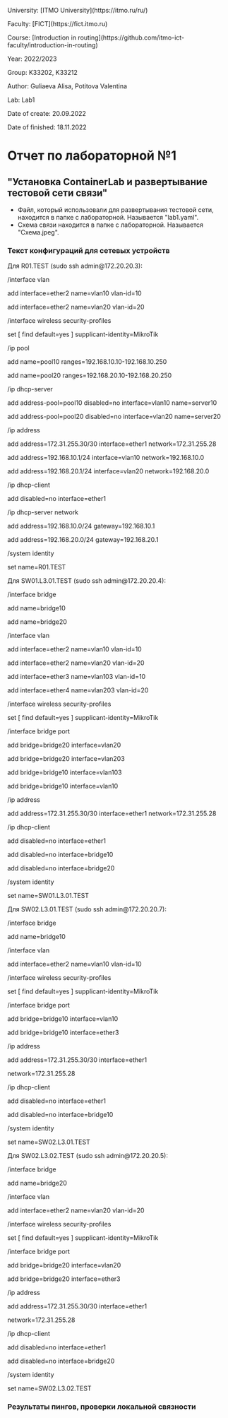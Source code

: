 <p>University: [ITMO University](https://itmo.ru/ru/)</p>
<p>Faculty: [FICT](https://fict.itmo.ru)</p>
<p>Course: [Introduction in routing](https://github.com/itmo-ict-faculty/introduction-in-routing)</p>
<p>Year: 2022/2023 </p>
<p>Group: K33202, K33212</p>
<p>Author: Guliaeva Alisa, Potitova Valentina </p>
<p>Lab: Lab1 </p>
<p>Date of create: 20.09.2022 </p>
<p>Date of finished: 18.11.2022</p>
<h1>Отчет по лабораторной №1</h1>
<h2>"Установка ContainerLab и развертывание тестовой сети связи"</h2>
<ul>
<li>Файл, который использовали для развертывания тестовой сети, находится в папке с лабораторной. Называется "lab1.yaml".</li>
<li>Схема связи находится в папке с лабораторной. Называется "Схема.jpeg".</li>
</ul>
<h3>Текст конфигураций для сетевых устройств</h3>

<p>Для R01.TEST (sudo ssh admin@172.20.20.3):<br/></p>

<p>/interface vlan</p>
<p>add interface=ether2 name=vlan10 vlan-id=10</p>
<p>add interface=ether2 name=vlan20 vlan-id=20</p>
<p>/interface wireless security-profiles</p>
<p>set [ find default=yes ] supplicant-identity=MikroTik</p>
<p>/ip pool</p>
<p>add name=pool10 ranges=192.168.10.10-192.168.10.250</p>
<p>add name=pool20 ranges=192.168.20.10-192.168.20.250</p>
<p>/ip dhcp-server</p>
<p>add address-pool=pool10 disabled=no interface=vlan10 name=server10</p>
<p>add address-pool=pool20 disabled=no interface=vlan20 name=server20</p>
<p>/ip address</p>
<p>add address=172.31.255.30/30 interface=ether1 network=172.31.255.28</p>
<p>add address=192.168.10.1/24 interface=vlan10 network=192.168.10.0</p>
<p>add address=192.168.20.1/24 interface=vlan20 network=192.168.20.0</p>
<p>/ip dhcp-client</p>
<p>add disabled=no interface=ether1</p>
<p>/ip dhcp-server network</p>
<p>add address=192.168.10.0/24 gateway=192.168.10.1</p>
<p>add address=192.168.20.0/24 gateway=192.168.20.1</p>
<p>/system identity</p>
<p>set name=R01.TEST</p>

<p>Для SW01.L3.01.TEST (sudo ssh admin@172.20.20.4):<br/></p>

<p>/interface bridge</p>
<p>add name=bridge10</p>
<p>add name=bridge20</p>
<p>/interface vlan</p>
<p>add interface=ether2 name=vlan10 vlan-id=10</p>
<p>add interface=ether2 name=vlan20 vlan-id=20</p>
<p>add interface=ether3 name=vlan103 vlan-id=10</p>
<p>add interface=ether4 name=vlan203 vlan-id=20</p>
<p>/interface wireless security-profiles</p>
<p>set [ find default=yes ] supplicant-identity=MikroTik</p>
<p>/interface bridge port</p>
<p>add bridge=bridge20 interface=vlan20</p>
<p>add bridge=bridge20 interface=vlan203</p>
<p>add bridge=bridge10 interface=vlan103</p>
<p>add bridge=bridge10 interface=vlan10</p>
<p>/ip address</p>
<p>add address=172.31.255.30/30 interface=ether1 network=172.31.255.28</p>
<p>/ip dhcp-client</p>
<p>add disabled=no interface=ether1</p>
<p>add disabled=no interface=bridge10</p>
<p>add disabled=no interface=bridge20</p>
<p>/system identity</p>
<p>set name=SW01.L3.01.TEST</p>

<p>Для SW02.L3.01.TEST (sudo ssh admin@172.20.20.7):<br/></p>
<p>/interface bridge</p> 
<p>add name=bridge10</p> 
<p>/interface vlan</p> 
<p>add interface=ether2 name=vlan10 vlan-id=10</p> 
<p>/interface wireless security-profiles</p> 
<p>set [ find default=yes ] supplicant-identity=MikroTik</p> 
<p>/interface bridge port</p> 
<p>add bridge=bridge10 interface=vlan10</p> 
<p>add bridge=bridge10 interface=ether3</p> 
<p>/ip address</p> 
<p>add address=172.31.255.30/30 interface=ether1 </p><p>network=172.31.255.28</p> 
<p>/ip dhcp-client</p> 
<p>add disabled=no interface=ether1</p> 
<p>add disabled=no interface=bridge10</p> 
<p>/system identity</p> 
<p>set name=SW02.L3.01.TEST</p>

<p>Для SW02.L3.02.TEST (sudo ssh admin@172.20.20.5):<br/></p>
<p>/interface bridge</p> 
<p>add name=bridge20</p> 
<p>/interface vlan</p> 
<p>add interface=ether2 name=vlan20 vlan-id=20</p> 
<p>/interface wireless security-profiles</p> 
<p>set [ find default=yes ] supplicant-identity=MikroTik</p> 
<p>/interface bridge port</p> 
<p>add bridge=bridge20 interface=vlan20</p> 
<p>add bridge=bridge20 interface=ether3</p> 
<p>/ip address</p> 
<p>add address=172.31.255.30/30 interface=ether1 </p><p>network=172.31.255.28</p> 
<p>/ip dhcp-client</p> 
<p>add disabled=no interface=ether1</p> 
<p>add disabled=no interface=bridge20</p> 
<p>/system identity</p> 
<p>set name=SW02.L3.02.TEST</p>


<h3>Результаты пингов, проверки локальной связности</h3>
<img src="1.png" alt="">
<img src="2.png" alt="">
<img src="3.png" alt="">

